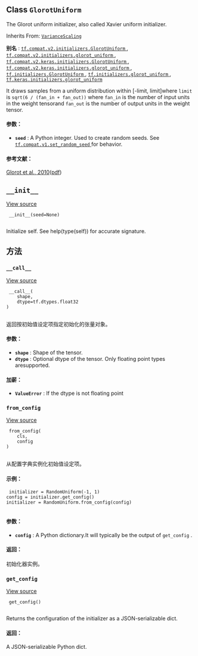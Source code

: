 

## Class  `GlorotUniform` 
The Glorot uniform initializer, also called Xavier uniform initializer.

Inherits From: [ `VarianceScaling` ](https://tensorflow.google.cn/api_docs/python/tf/keras/initializers/VarianceScaling)

**别名** : [ `tf.compat.v2.initializers.GlorotUniform` ](/api_docs/python/tf/keras/initializers/GlorotUniform), [ `tf.compat.v2.initializers.glorot_uniform` ](/api_docs/python/tf/keras/initializers/GlorotUniform), [ `tf.compat.v2.keras.initializers.GlorotUniform` ](/api_docs/python/tf/keras/initializers/GlorotUniform), [ `tf.compat.v2.keras.initializers.glorot_uniform` ](/api_docs/python/tf/keras/initializers/GlorotUniform), [ `tf.initializers.GlorotUniform` ](/api_docs/python/tf/keras/initializers/GlorotUniform), [ `tf.initializers.glorot_uniform` ](/api_docs/python/tf/keras/initializers/GlorotUniform), [ `tf.keras.initializers.glorot_uniform` ](/api_docs/python/tf/keras/initializers/GlorotUniform)

It draws samples from a uniform distribution within [-limit, limit]where  `limit`  is  `sqrt(6 / (fan_in + fan_out))` where  `fan_in`  is the number of input units in the weight tensorand  `fan_out`  is the number of output units in the weight tensor.

#### 参数：
- **`seed`** : A Python integer. Used to create random seeds. See[ `tf.compat.v1.set_random_seed` ](https://tensorflow.google.cn/api_docs/python/tf/compat/v1/set_random_seed)for behavior.


#### 参考文献：
[Glorot et al., 2010](http://proceedings.mlr.press/v9/glorot10a.html)([pdf](http://jmlr.org/proceedings/papers/v9/glorot10a/glorot10a.pdf))

##  `__init__` 
[View source](https://github.com/tensorflow/tensorflow/blob/r2.0/tensorflow/python/ops/init_ops_v2.py#L575-L580)

```
 __init__(seed=None)
 
```

Initialize self.  See help(type(self)) for accurate signature.

## 方法


###  `__call__` 
[View source](https://github.com/tensorflow/tensorflow/blob/r2.0/tensorflow/python/ops/init_ops_v2.py#L404-L437)

```
 __call__(
    shape,
    dtype=tf.dtypes.float32
)
 
```

返回按初始值设定项指定初始化的张量对象。

#### 参数：
- **`shape`** : Shape of the tensor.
- **`dtype`** : Optional dtype of the tensor. Only floating point types aresupported.


#### 加薪：
- **`ValueError`** : If the dtype is not floating point


###  `from_config` 
[View source](https://github.com/tensorflow/tensorflow/blob/r2.0/tensorflow/python/ops/init_ops_v2.py#L69-L89)

```
 from_config(
    cls,
    config
)
 
```

从配置字典实例化初始值设定项。

#### 示例：


```
 initializer = RandomUniform(-1, 1)
config = initializer.get_config()
initializer = RandomUniform.from_config(config)
 
```

#### 参数：
- **`config`** : A Python dictionary.It will typically be the output of  `get_config` .


#### 返回：
初始化器实例。

###  `get_config` 
[View source](https://github.com/tensorflow/tensorflow/blob/r2.0/tensorflow/python/ops/init_ops_v2.py#L582-L583)

```
 get_config()
 
```

Returns the configuration of the initializer as a JSON-serializable dict.

#### 返回：
A JSON-serializable Python dict.

